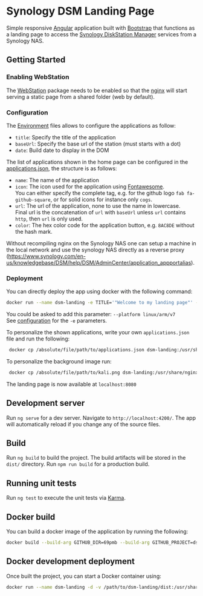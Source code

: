 # Synology DSM Landing Page

Simple responsive [Angular](https://angular.io) application built with [Bootstrap](https://getbootstrap.com/) that functions as a landing page to access the [Synology DiskStation Manager](https://www.synology.com/en-us/dsm) services from a Synology NAS.

## Getting Started

### Enabling WebStation

The [WebStation](https://www.synology.com/en-global/dsm/packages/WebStation) package needs to be enabled so that the [nginx](https://www.nginx.com/) will start serving a static page from a shared folder (web by default).

### Configuration

The [Environment](./src/assets/env.js) files allows to configure the applications as follow:

- `title`: Specify the title of the application
- `baseUrl`: Specify the base url of the station (must starts with a dot)
- `date`: Build date to display in the DOM

The list of applications shown in the home page can be configured in the [applications.json](./src/assets/applications.json), the structure is as follows:

- `name`: The name of the application
- `icon`: The icon used for the application using [Fontawesome](https://fontawesome.com/v6/search?m=free).  
  You can either specify the complete tag, e.g. for the github logo `fab fa-github-square`, or for solid icons for instance only `cogs`.
- `url`: The url of the application, none to use the name in lowercase.  
  Final url is the concatenation of `url` with `baseUrl` unless `url` contains `http`, then `url` is only used.
- `color`: The hex color code for the application button, e.g. `8AC8DE` without the hash mark.

Without recompiling nginx on the Synology NAS one can setup a machine in the local network and use the synology NAS directly as a reverse proxy (https://www.synology.com/en-us/knowledgebase/DSM/help/DSM/AdminCenter/application_appportalias).

### Deployment

You can directly deploy the app using docker with the following command:

```bash
docker run --name dsm-landing -e TITLE='"Welcome to my landing page"' -e BASE_URL='".my.domain.com"' -e DATE='"2020-03-04 12h03m12s"' -d -p 8080:8080 -t pmb69/dsm-landing:0.1.3
```

You could be asked to add this parameter: `--platform linux/arm/v7`  
See [configuration](README.md#Configuration) for the `-e` parameters.

To personalize the shown applications, write your own `applications.json` file and run the following:

```bash
 docker cp /absolute/file/path/to/applications.json dsm-landing:/usr/share/nginx/html/assets
```

To personalize the background image run:

```bash
 docker cp /absolute/file/path/to/kali.png dsm-landing:/usr/share/nginx/html/assets
```

The landing page is now available at `localhost:8080`

## Development server

Run `ng serve` for a dev server. Navigate to `http://localhost:4200/`. The app will automatically reload if you change any of the source files.

## Build

Run `ng build` to build the project. The build artifacts will be stored in the `dist/` directory. Run `npm run build` for a production build.

## Running unit tests

Run `ng test` to execute the unit tests via [Karma](https://karma-runner.github.io).

## Docker build

You can build a docker image of the application by running the following:

```bash
docker build --build-arg GITHUB_DIR=69pmb --build-arg GITHUB_PROJECT=dsm-landing --build-arg GITHUB_HASH=master -t dsm-landing https://raw.githubusercontent.com/69pmb/Deploy/master/docker/ng-build/Dockerfile
```

## Docker development deployment

Once built the project, you can start a Docker container using:

```bash
docker run --name dsm-landing -d -v /path/to/dsm-landing/dist:/usr/share/nginx/html -t pmb69/ng-nginx:0.1.1
```
